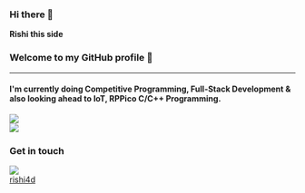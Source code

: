### Hi there 👋
<b>Rishi this side</b>

<h3>Welcome to my GitHub profile 💙</h3>
<hr>
<h4>I'm currently doing Competitive Programming, Full-Stack Development & also looking ahead to IoT, RPPico C/C++ Programming.</h4>
<a href='https://www.codechef.com/users/rishi_26'><img src="https://img.shields.io/badge/Codechef-%23B92B27.svg?&style=for-the-badge&logo=Codechef&logoColor=white"/></a>
<br>
<a href='https://www.hackerrank.com/rishi4d'><img src="https://img.shields.io/badge/-Hackerrank-2EC866?style=for-the-badge&logo=HackerRank&logoColor=white"/></a>
<br>
<h3>Get in touch</h3>
<a href='https://www.linkedin.com/in/rishi4d/'><img src="https://img.shields.io/badge/LinkedIn-0077B5?style=for-the-badge&logo=linkedin&logoColor=white"/></a>
<br>
<a href='https://rishi4d.in'>rishi4d</a>
<!--
**rishi4d/rishi4d** is a ✨ _special_ ✨ repository because its `README.md` (this file) appears on your GitHub profile.

Here are some ideas to get you started:

- 🔭 I’m currently working on ...
- 🌱 I’m currently learning ...
- 👯 I’m looking to collaborate on ...
- 🤔 I’m looking for help with ...
- 💬 Ask me about ...
- 📫 How to reach me: ...
- 😄 Pronouns: ...
- ⚡ Fun fact: ...
-->
